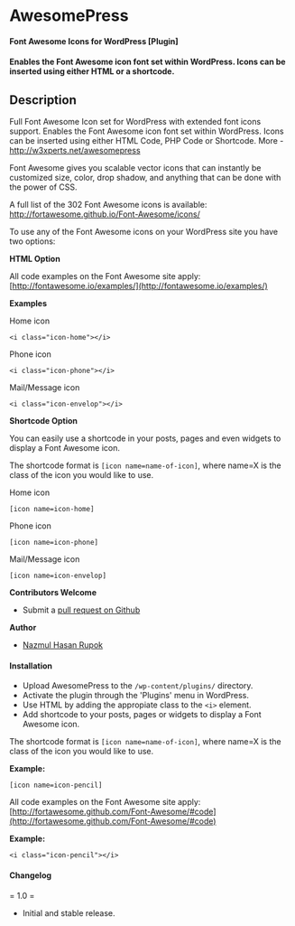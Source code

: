 AwesomePress
============

#### Font Awesome Icons for WordPress [Plugin]


#### Enables the Font Awesome icon font set within WordPress. Icons can be inserted using either HTML or a shortcode.

## Description 
Full Font Awesome Icon set for WordPress with extended font icons support. Enables the Font Awesome icon font set within WordPress. Icons can be inserted using either HTML Code, PHP Code or Shortcode.
More - http://w3xperts.net/awesomepress

Font Awesome gives you scalable vector icons that can instantly be customized size, color, drop shadow, and anything that can be done with the power of CSS.

A full list of the 302 Font Awesome icons is available: http://fortawesome.github.io/Font-Awesome/icons/

To use any of the Font Awesome icons on your WordPress site you have two options:

__HTML Option__

All code examples on the Font Awesome site apply: [http://fontawesome.io/examples/](http://fontawesome.io/examples/)

**Examples**

Home icon

`<i class="icon-home"></i>`

Phone icon

`<i class="icon-phone"></i>`

Mail/Message icon

`<i class="icon-envelop"></i>`

__Shortcode Option__

You can easily use a shortcode in your posts, pages and even widgets to display a Font Awesome icon.

The shortcode format is `[icon name=name-of-icon]`, where name=X is the class of the icon you would like to use.


Home icon

`[icon name=icon-home]`

Phone icon

`[icon name=icon-phone]`

Mail/Message icon

`[icon name=icon-envelop]`


__Contributors Welcome__

*   Submit a [pull request on Github](https://github.com/re_enter_rupok/AwesomePress)

__Author__

*   [Nazmul Hasan Rupok](http://www.rupok.me)

#### Installation 

* Upload AwesomePress to the `/wp-content/plugins/` directory.
* Activate the plugin through the 'Plugins' menu in WordPress.
* Use HTML by adding the appropiate class to the `<i>` element.
* Add shortcode to your posts, pages or widgets to display a Font Awesome icon.

The shortcode format is `[icon name=name-of-icon]`, where name=X is the class of the icon you would like to use.

**Example:**

`[icon name=icon-pencil]`




All code examples on the Font Awesome site apply: [http://fortawesome.github.com/Font-Awesome/#code](http://fortawesome.github.com/Font-Awesome/#code)

**Example:**

`<i class="icon-pencil"></i>`




#### Changelog 

= 1.0 =

* Initial and stable release.
